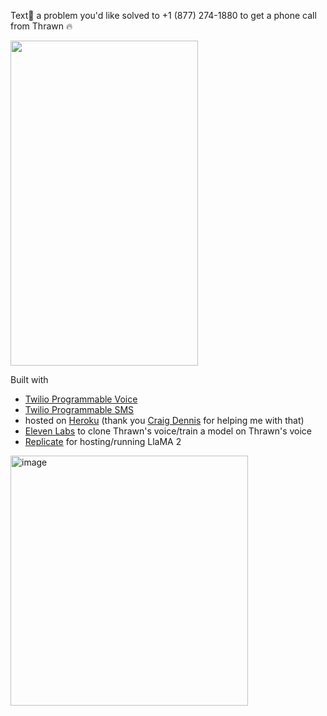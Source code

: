 
Text📲 a problem you'd like solved to +1 (877) 274-1880 to get a phone call from Thrawn 🔥 

<img src = "https://github.com/elizabethsiegle/sms-thrawn-voice/assets/8932430/7cd7d748-820e-480f-9785-383027780d0e" width="300" height="520">


Built with 
- [Twilio Programmable Voice](https://www.twilio.com/docs/voice)
- [Twilio Programmable SMS](https://www.twilio.com/docs/sms)
- hosted on [Heroku](https://www.heroku.com/) (thank you [Craig Dennis](https://twitter.com/craigsdennis) for helping me with that)
- [Eleven Labs](https://elevenlabs.io/) to clone Thrawn's voice/train a model on Thrawn's voice
- [Replicate](https://replicate.com/) for hosting/running LlaMA 2


<img height="400" width="380" alt="image" src="https://github.com/elizabethsiegle/sms-thrawn-voice/assets/8932430/ac0debac-1a30-4540-b34a-b7973bfd4203">
